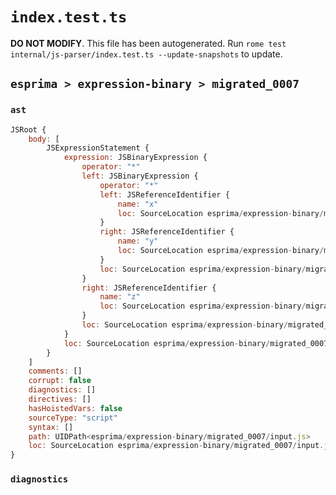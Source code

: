 # `index.test.ts`

**DO NOT MODIFY**. This file has been autogenerated. Run `rome test internal/js-parser/index.test.ts --update-snapshots` to update.

## `esprima > expression-binary > migrated_0007`

### `ast`

```javascript
JSRoot {
	body: [
		JSExpressionStatement {
			expression: JSBinaryExpression {
				operator: "*"
				left: JSBinaryExpression {
					operator: "*"
					left: JSReferenceIdentifier {
						name: "x"
						loc: SourceLocation esprima/expression-binary/migrated_0007/input.js 1:0-1:1 (x)
					}
					right: JSReferenceIdentifier {
						name: "y"
						loc: SourceLocation esprima/expression-binary/migrated_0007/input.js 1:4-1:5 (y)
					}
					loc: SourceLocation esprima/expression-binary/migrated_0007/input.js 1:0-1:5
				}
				right: JSReferenceIdentifier {
					name: "z"
					loc: SourceLocation esprima/expression-binary/migrated_0007/input.js 1:8-1:9 (z)
				}
				loc: SourceLocation esprima/expression-binary/migrated_0007/input.js 1:0-1:9
			}
			loc: SourceLocation esprima/expression-binary/migrated_0007/input.js 1:0-1:9
		}
	]
	comments: []
	corrupt: false
	diagnostics: []
	directives: []
	hasHoistedVars: false
	sourceType: "script"
	syntax: []
	path: UIDPath<esprima/expression-binary/migrated_0007/input.js>
	loc: SourceLocation esprima/expression-binary/migrated_0007/input.js 1:0-2:0
}
```

### `diagnostics`

```

```
